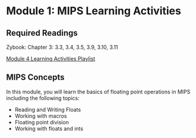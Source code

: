 # Module 1: MIPS Learning Activities

## Required Readings

Zybook: Chapter 3: 3.3, 3.4, 3.5, 3.9, 3.10, 3.11

[Module 4 Learning Activities Playlist](https://www.youtube.com/playlist?list=PL0EhdfL3QZs7_E7V9uYlDd5NuUKHaOYDq&rel=0)

## MIPS Concepts

In this module, you will learn the basics of floating point operations in MIPS including the following topics:

- Reading and Writing Floats
- Working with macros
- Floating point division
- Working with floats and ints
